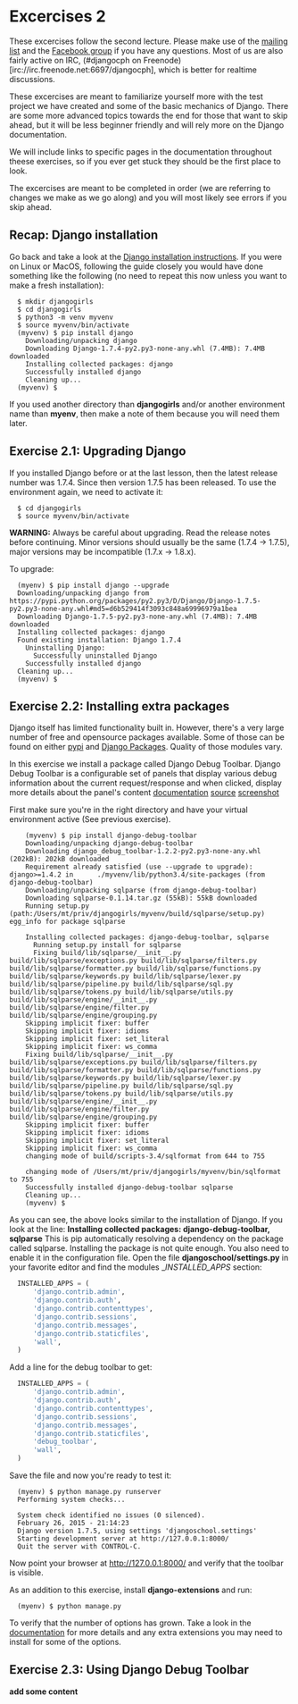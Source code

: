 Excercises 2
============

These excercises follow the second lecture. Please make use of the [mailing
list](mailto:school@djangocph.dk) and the [Facebook
group](https://www.facebook.com/groups/djangocph/) if you have any questions.
Most of us are also fairly active on IRC, (#djangocph on
Freenode)[irc://irc.freenode.net:6697/djangocph], which is better for realtime
discussions.

These excercises are meant to familiarize yourself more with the test project
we have created and some of the basic mechanics of Django. There are some more
advanced topics towards the end for those that want to skip ahead, but it will
be less beginner friendly and will rely more on the Django documentation.

We will include links to specific pages in the documentation throughout theese
exercises, so if you ever get stuck they should be the first place to look.

The excercises are meant to be completed in order (we are referring to changes
we make as we go along) and you will most likely see errors if you skip ahead.

Recap: Django installation
--------------------------

Go back and take a look at the [Django installation
instructions](http://tutorial.djangogirls.org/en/django_installation/README.html).
If you were on Linux or MacOS, following the guide closely you would have done
something like the following (no need to repeat this now unless you want to make
a fresh installation):

```
  $ mkdir djangogirls
  $ cd djangogirls
  $ python3 -m venv myvenv
  $ source myvenv/bin/activate
  (myvenv) $ pip install django
    Downloading/unpacking django
    Downloading Django-1.7.4-py2.py3-none-any.whl (7.4MB): 7.4MB downloaded
    Installing collected packages: django
    Successfully installed django
    Cleaning up...
  (myvenv) $
```

If you used another directory than __djangogirls__ and/or another environment
name than __myenv__, then make a note of them because you will need them later.

Exercise 2.1: Upgrading Django
------------------------------

If you installed Django before or at the last lesson, then the latest release
number was 1.7.4. Since then version 1.7.5 has been released.
To use the environment again, we need to activate it:

```
  $ cd djangogirls
  $ source myvenv/bin/activate
```

__WARNING:__ Always be careful about upgrading. Read the release notes before
continuing. Minor versions should usually be the same (1.7.4 -> 1.7.5), major
versions may be incompatible (1.7.x -> 1.8.x).

To upgrade:

```
  (myenv) $ pip install django --upgrade
  Downloading/unpacking django from https://pypi.python.org/packages/py2.py3/D/Django/Django-1.7.5-py2.py3-none-any.whl#md5=d6b529414f3093c848a69996979a1bea
  Downloading Django-1.7.5-py2.py3-none-any.whl (7.4MB): 7.4MB downloaded
  Installing collected packages: django
  Found existing installation: Django 1.7.4
    Uninstalling Django:
      Successfully uninstalled Django
    Successfully installed django
  Cleaning up...
  (myvenv) $
```

Exercise 2.2: Installing extra packages
---------------------------------------

Django itself has limited functionality built in. However, there's a very large
number of free and opensource packages available. Some of those can be found on
either [pypi](http_//pypi.python.org) and [Django Packages](https://www.djangopackages.com/).
Quality of those modules vary.

In this exercise we install a package called Django Debug Toolbar. Django Debug
Toolbar is a configurable set of panels that display various debug information
about the current request/response and when clicked, display more details about
the panel's content
[documentation](https://www.djangopackages.com/)
[source](https://github.com/django-debug-toolbar/django-debug-toolbar)
[screenshot](http://is.gd/WRXgtb)

First make sure you're in the right directory and have your virtual environment
active (See previous exercise).

```
    (myvenv) $ pip install django-debug-toolbar
    Downloading/unpacking django-debug-toolbar
    Downloading django_debug_toolbar-1.2.2-py2.py3-none-any.whl (202kB): 202kB downloaded
    Requirement already satisfied (use --upgrade to upgrade): django>=1.4.2 in      ./myvenv/lib/python3.4/site-packages (from           django-debug-toolbar)
    Downloading/unpacking sqlparse (from django-debug-toolbar)
    Downloading sqlparse-0.1.14.tar.gz (55kB): 55kB downloaded
    Running setup.py (path:/Users/mt/priv/djangogirls/myvenv/build/sqlparse/setup.py) egg_info for package sqlparse

    Installing collected packages: django-debug-toolbar, sqlparse
      Running setup.py install for sqlparse
      Fixing build/lib/sqlparse/__init__.py build/lib/sqlparse/exceptions.py build/lib/sqlparse/filters.py  build/lib/sqlparse/formatter.py build/lib/sqlparse/functions.py build/lib/sqlparse/keywords.py build/lib/sqlparse/lexer.py build/lib/sqlparse/pipeline.py build/lib/sqlparse/sql.py build/lib/sqlparse/tokens.py build/lib/sqlparse/utils.py build/lib/sqlparse/engine/__init__.py build/lib/sqlparse/engine/filter.py build/lib/sqlparse/engine/grouping.py
    Skipping implicit fixer: buffer
    Skipping implicit fixer: idioms
    Skipping implicit fixer: set_literal
    Skipping implicit fixer: ws_comma
    Fixing build/lib/sqlparse/__init__.py build/lib/sqlparse/exceptions.py build/lib/sqlparse/filters.py build/lib/sqlparse/formatter.py build/lib/sqlparse/functions.py build/lib/sqlparse/keywords.py build/lib/sqlparse/lexer.py build/lib/sqlparse/pipeline.py build/lib/sqlparse/sql.py build/lib/sqlparse/tokens.py build/lib/sqlparse/utils.py build/lib/sqlparse/engine/__init__.py build/lib/sqlparse/engine/filter.py build/lib/sqlparse/engine/grouping.py
    Skipping implicit fixer: buffer
    Skipping implicit fixer: idioms
    Skipping implicit fixer: set_literal
    Skipping implicit fixer: ws_comma
    changing mode of build/scripts-3.4/sqlformat from 644 to 755

    changing mode of /Users/mt/priv/djangogirls/myvenv/bin/sqlformat to 755
    Successfully installed django-debug-toolbar sqlparse
    Cleaning up...
    (myvenv) $
```

As you can see, the above looks similar to the installation of Django. If you
look at the line: __Installing collected packages: django-debug-toolbar, sqlparse__
This is pip automatically resolving a dependency on the package called
sqlparse.
Installing the package is not quite enough. You also need to enable it in the
configuration file. Open the file __djangoschool/settings.py__ in your favorite
editor and find the modules __INSTALLED_APPS_ section:

```python
  INSTALLED_APPS = (
      'django.contrib.admin',
      'django.contrib.auth',
      'django.contrib.contenttypes',
      'django.contrib.sessions',
      'django.contrib.messages',
      'django.contrib.staticfiles',
      'wall',
  )
```

Add a line for the debug toolbar to get:

```python
  INSTALLED_APPS = (
      'django.contrib.admin',
      'django.contrib.auth',
      'django.contrib.contenttypes',
      'django.contrib.sessions',
      'django.contrib.messages',
      'django.contrib.staticfiles',
      'debug_toolbar',
      'wall',
  )
```

Save the file and now you're ready to test it:

```
  (myenv) $ python manage.py runserver
  Performing system checks...

  System check identified no issues (0 silenced).
  February 26, 2015 - 21:14:23
  Django version 1.7.5, using settings 'djangoschool.settings'
  Starting development server at http://127.0.0.1:8000/
  Quit the server with CONTROL-C.
```

Now point your browser at http://127.0.0.1:8000/ and verify that the toolbar is
visible.

As an addition to this exercise, install __django-extensions__ and run:

```
  (myenv) $ python manage.py
```

To verify that the number of options has grown. Take a look in the
[documentation](http://django-extensions.readthedocs.org/) for more details and
any extra extensions you may need to install for some of the options.

Exercise 2.3: Using Django Debug Toolbar
----------------------------------------

**add some content**
